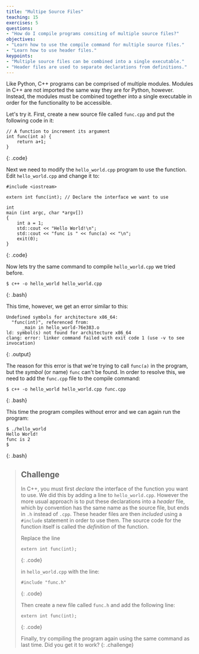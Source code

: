 ```yaml
---
title: "Multipe Source Files"
teaching: 15
exercises: 5
questions:
- "How do I compile programs consiting of multiple source files?"
objectives:
- "Learn how to use the compile command for multiple source files."
- "Learn how to use header files."
keypoints:
- "Multiple source files can be combined into a single executable."
- "Header files are used to separate declarations from definitions."
---
```

Like Python, C++ programs can be comprised of multiple modules. Modules in C++ are not imported the same way they are for Python, however. Instead, 
the modules must be combined together into a single executable in order for the functionality to be accessible.

Let's try it. First, create a new source file called `func.cpp` and put the following code in it:

~~~
// A function to increment its argument
int func(int a) {
	return a+1;
}
~~~
{: .code}

Next we need to modify the `hello_world.cpp` program to use the function. Edit `hello_world.cpp` and change it to:

~~~
#include <iostream>

extern int func(int); // Declare the interface we want to use

int
main (int argc, char *argv[]) 
{
	int a = 1;
	std::cout << "Hello World!\n";
	std::cout << "func is " << func(a) << "\n";
	exit(0);
}
~~~
{: .code}

Now lets try the same command to compile `hello_world.cpp` we tried before.

~~~
$ c++ -o hello_world hello_world.cpp
~~~
{: .bash}

This time, however, we get an error similar to this:

~~~
Undefined symbols for architecture x86_64:
  "func(int)", referenced from:
      _main in hello_world-76e383.o
ld: symbol(s) not found for architecture x86_64
clang: error: linker command failed with exit code 1 (use -v to see invocation)
~~~
{: .output}

The reason for this error is that we're trying to call `func(a)` in the program, but the *symbol* (or name) `func` can't be found. In order to
resolve this, we need to add the `func.cpp` file to the compile command:

~~~
$ c++ -o hello_world hello_world.cpp func.cpp
~~~
{: .bash}

This time the program compiles without error and we can again run the program:

~~~
$ ./hello_world
Hello World!
func is 2
$
~~~
{: .bash}

> ## Challenge
> In C++, you must first *declare* the interface of the function you want to use. We did this by adding a line to `hello_world.cpp`.
> However the more usual approach is to put these declarations into a *header* file, which by convention has the same name as the
> source file, but ends in `.h` instead of `.cpp`. These header files are then *included* using a `#include` statement in order to use them.
> The source code for the function itself is called the *definition* of the function.
>
> Replace the line 
>
> ~~~
> extern int func(int);
> ~~~
> {: .code}
>
> in `hello_world.cpp` with the line:
>
> ~~~
> #include "func.h"
> ~~~
> {: .code}
>
> Then create a new file called `func.h` and add the following line:
>
> ~~~
> extern int func(int);
> ~~~
> {: .code}
> 
> Finally, try compiling the program again using the same command as last time. Did you get it to work?
{: .challenge}
